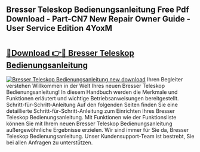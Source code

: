 ## Bresser Teleskop Bedienungsanleitung Free Pdf Download - Part-CN7 New Repair Owner Guide - User Service Edition 4YoxM

# <h2><a href="http://df59xqx.blite.top/?on=Bresser+Teleskop+Bedienungsanleitung">🔗Download 👉🔴 Bresser Teleskop Bedienungsanleitung</a></h2>

[![Bresser Teleskop Bedienungsanleitung new download](https://i.imgur.com/lujVjoI.png)](http://df59xqx.blite.top/?on=Bresser+Teleskop+Bedienungsanleitung)
Ihren Begleiter verstehen Willkommen in der Welt Ihres neuen Bresser Teleskop Bedienungsanleitung! In diesem Handbuch werden die Merkmale und Funktionen erläutert und wichtige Betriebsanweisungen bereitgestellt. Schritt-für-Schritt-Anleitung Auf den folgenden Seiten finden Sie eine detaillierte Schritt-für-Schritt-Anleitung zum Einrichten Ihres Bresser Teleskop Bedienungsanleitung. Mit Funktionen wie der Funktionsliste können Sie mit Ihrem neuen Bresser Teleskop Bedienungsanleitung außergewöhnliche Ergebnisse erzielen. Wir sind immer für Sie da, Bresser Teleskop Bedienungsanleitung. Unser Kundensupport-Team ist bestrebt, Sie bei allen Anfragen zu unterstützen.
